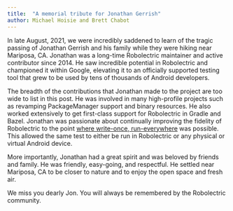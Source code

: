 ```yaml
---
title:  "A memorial tribute for Jonathan Gerrish"
author: Michael Hoisie and Brett Chabot
---
```


In late August, 2021, we were incredibly saddened to learn of the tragic
passing of Jonathan Gerrish and his family while they were hiking near
Mariposa, CA. Jonathan was a long-time Robolectric maintainer and active
contributor since 2014. He saw incredible potential in Robolectric and
championed it within Google, elevating it to an officially supported testing
tool that grew to be used by tens of thousands of Android developers.

The breadth of the contributions that Jonathan made to the project are too wide
to list in this post. He was involved in many high-profile projects such as
revamping PackageManager support and binary resources. He also worked
extensively to get first-class support for Robolectric in Gradle and Bazel.
Jonathan was passionate about continually improving the fidelity of Robolectric
to the point [where write-once, run-everywhere](https://medium.com/androiddevelopers/write-once-run-everywhere-tests-on-android-88adb2ba20c5)
was possible. This allowed the same test to either be run in Robolectric or any
physical or virtual Android device.

More importantly, Jonathan had a great spirit and was beloved by friends and
family. He was friendly, easy-going, and respectful. He settled near Mariposa, CA
to be closer to nature and to enjoy the open space and fresh air.

We miss you dearly Jon. You will always be remembered by the Robolectric
community.
